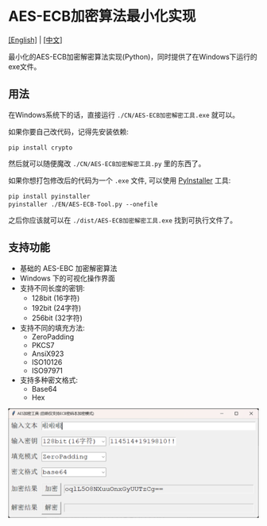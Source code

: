 # AES-ECB加密算法最小化实现

[\[English\]](https://github.com/SanJerry007/AES-ECB-Minimal-Windows/tree/main/README-en.md)  |  [\[中文\]](https://github.com/SanJerry007/AES-ECB-Minimal-Windows/tree/main/README.md)

最小化的AES-ECB加密解密算法实现(Python)，同时提供了在Windows下运行的exe文件。

## 用法

在Windows系统下的话，直接运行 `./CN/AES-ECB加密解密工具.exe` 就可以。

如果你要自己改代码，记得先安装依赖:

```shell
pip install crypto
```

然后就可以随便魔改 `./CN/AES-ECB加密解密工具.py` 里的东西了。

如果你想打包修改后的代码为一个 `.exe` 文件, 可以使用 [PyInstaller](https://pyinstaller.org/en/stable/) 工具:

```shell
pip install pyinstaller
pyinstaller ./EN/AES-ECB-Tool.py --onefile
```

之后你应该就可以在 `./dist/AES-ECB加密解密工具.exe` 找到可执行文件了。

## 支持功能

- 基础的 AES-EBC 加密解密算法
- Windows 下的可视化操作界面
- 支持不同长度的密钥:
  - 128bit (16字符)
  - 192bit (24字符)
  - 256bit (32字符)
- 支持不同的填充方法: 
  - ZeroPadding
  - PKCS7
  - AnsiX923
  - ISO10126
  - ISO97971
- 支持多种密文格式:
  - Base64
  - Hex

<img src="imgs/example-cn.png" alt="example-cn.png" style="zoom:50%;" />